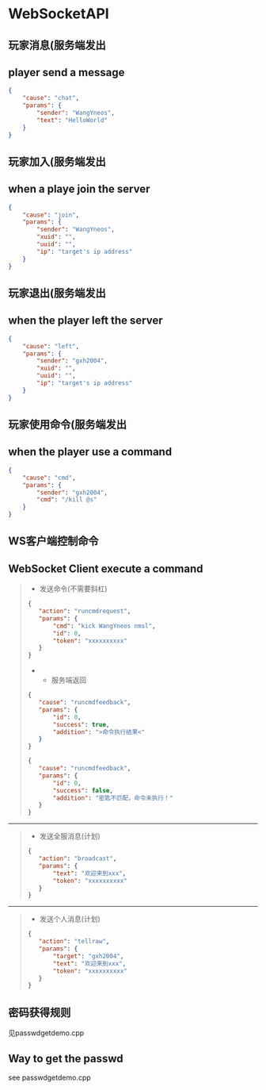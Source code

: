 # WebSocketAPI

## 玩家消息(服务端发出
## player send a message
```json
{
    "cause": "chat",
    "params": {
        "sender": "WangYneos",
        "text": "HelloWorld"
    }
}
```

## 玩家加入(服务端发出
## when a playe join the server
```json
{
    "cause": "join",
    "params": {
        "sender": "WangYneos",
        "xuid": "",
        "uuid": "",
        "ip": "target's ip address"
    }
}
```

## 玩家退出(服务端发出
## when the player left the server
```json
{
    "cause": "left",
    "params": {
        "sender": "gxh2004",
        "xuid": "",
        "uuid": "",
        "ip": "target's ip address"
    }
}
```

## 玩家使用命令(服务端发出
## when the player use a command
```json
{
    "cause": "cmd",
    "params": {
        "sender": "gxh2004",
        "cmd": "/kill @s"
    }
}
```

## WS客户端控制命令
## WebSocket Client execute a command
> - 发送命令(不需要斜杠)
>```json
>{
>    "action": "runcmdrequest",
>    "params": {
>        "cmd": "kick WangYneos nmsl",
>        "id": 0,
>        "token": "xxxxxxxxxx"
>    }
>}
>```
> - - 服务端返回
>```json 
>{
>    "cause": "runcmdfeedback",
>    "params": {
>        "id": 0,
>        "success": true,
>        "addition": ">命令执行结果<"
>    }
>}
>```
>```json
>{
>    "cause": "runcmdfeedback",
>    "params": {
>        "id": 0,
>        "success": false,
>        "addition": "密匙不匹配，命令未执行！"
>    }
>}
>```
---
> - 发送全服消息(计划)
>```json
>{
>    "action": "broadcast",
>    "params": {
>        "text": "欢迎来到xxx",
>        "token": "xxxxxxxxxx"
>    }
>}
>```
---
> - 发送个人消息(计划)
>```json
>{
>    "action": "tellraw",
>    "params": {
>        "target": "gxh2004",
>        "text": "欢迎来到xxx",
>        "token": "xxxxxxxxxx"
>    }
>}
>```


## 密码获得规则
见passwdgetdemo.cpp

## Way to get the passwd
see passwdgetdemo.cpp